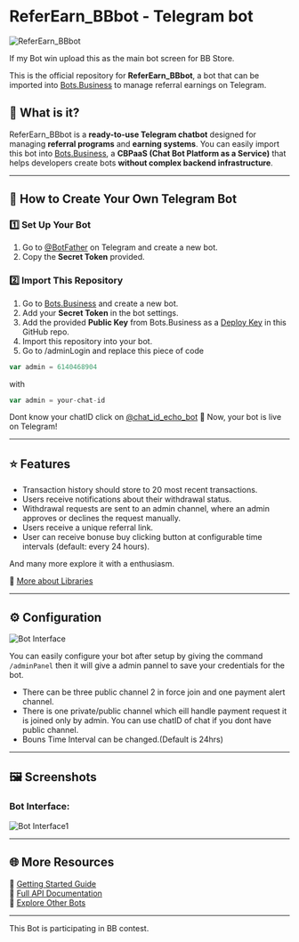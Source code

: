 
# ReferEarn_BBbot - Telegram bot

![ReferEarn_BBbot](https://i.ibb.co/rRTtmPJ8/1-20250322-204534-0000.jpg)  

If my Bot win upload this as the main bot screen for BB Store. 

This is the official repository for **ReferEarn_BBbot**, a bot that can be imported into [Bots.Business](https://bots.business) to manage referral earnings on Telegram.  

## 📌 What is it?  
ReferEarn_BBbot is a **ready-to-use Telegram chatbot** designed for managing **referral programs** and **earning systems**. You can easily import this bot into [Bots.Business](https://bots.business), a **CBPaaS (Chat Bot Platform as a Service)** that helps developers create bots **without complex backend infrastructure**.  

---

## 🚀 How to Create Your Own Telegram Bot  

### 1️⃣ Set Up Your Bot  
1. Go to [@BotFather](https://telegram.me/BotFather) on Telegram and create a new bot.  
2. Copy the **Secret Token** provided.  

### 2️⃣ Import This Repository  
1. Go to [Bots.Business](https://bots.business) and create a new bot.  
2. Add your **Secret Token** in the bot settings.  
3. Add the provided **Public Key** from Bots.Business as a [Deploy Key](https://developer.github.com/v3/guides/managing-deploy-keys/#deploy-keys) in this GitHub repo.  
4. Import this repository into your bot.  
5. Go to /adminLogin and replace this piece of code 

```js
var admin = 6140468904
```

with
```js
var admin = your-chat-id
```

Dont know your chatID click on [@chat_id_echo_bot](https://t.me/chat_id_echo_bot)
🎉 Now, your bot is live on Telegram!  

---


## ⭐ Features

- Transaction history should store to 20 most recent transactions.
- Users receive notifications about their withdrawal status.
- Withdrawal requests are sent to an admin channel, where an admin approves or declines the request manually.
- Users receive a unique referral link.
- User can receive bonuse buy clicking button at configurable time intervals (default: every 24 hours).

And many more explore it with a enthusiasm.

📖 [More about Libraries](https://help.bots.business/git/library)  

---
## ⚙️ Configuration 

![Bot Interface](https://i.ibb.co/fYcFrRkW/4-20250322-204535-0001.jpg) 

You can easily configure your bot after setup by giving the command `/adminPanel` then it will give a admin pannel to save your credentials for the bot.

- There can be three public channel 2 in force join and one payment alert channel.
- There is one private/public channel which eill handle payment request it is joined only by admin. You can use chatID of chat if you dont have public channel.
- Bouns Time Interval can be changed.(Default is 24hrs)
---

## 🖼️ Screenshots  
### Bot Interface:  

![Bot Interface1](https://i.ibb.co/BHH42TxC/IMG-20250322-204853-525.jpg)

---

## 🌐 More Resources  
🔹 [Getting Started Guide](https://help.bots.business/getting-started)  
🔹 [Full API Documentation](https://api.bots.business/docs#/docs/summary)  
🔹 [Explore Other Bots](https://bots.business/)  

---

This Bot is participating in BB contest.
